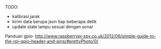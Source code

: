 TODO:

- kalibrasi jarak
- kirim data berupa json tiap beberapa detik
- update state lampu sesuai dengan sonar

Panduan gpio:
http://www.raspberrypi-spy.co.uk/2012/06/simple-guide-to-the-rpi-gpio-header-and-pins/#prettyPhoto/0/
